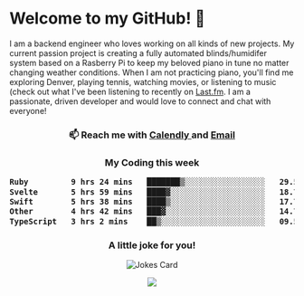 <h1> Welcome to my GitHub! 👋 </h1>


  I am a backend engineer who loves working on all kinds of new projects. My current passion project is creating a fully automated blinds/humidifer system based on a Rasberry Pi to keep my beloved piano in tune no matter changing weather conditions. When I am not practicing piano, you'll find me exploring Denver, playing tennis, watching movies, or listening to music (check out what I've been listening to recently on [Last.fm](https://www.last.fm/user/mballa000). I am a passionate, driven developer and would love to connect and chat with everyone!

<h3 align = "center"> 📫 Reach me with <a href = "https://calendly.com/msbrandt00/30min"> Calendly </a> and <a href="mailto:msbrandt00@gmail.com">Email</a> 
 </h3>


 
<div align = "center"
[![Anurag's GitHub stats](https://github-readme-stats.vercel.app/api?username=mbrandt00)](https://github.com/anuraghazra/github-readme-stats)
          </div>
<h3 align="center">
  My Coding this week
<!--START_SECTION:waka-->

```txt
Ruby         9 hrs 24 mins   ███████▒░░░░░░░░░░░░░░░░░   29.54 %
Svelte       5 hrs 59 mins   ████▓░░░░░░░░░░░░░░░░░░░░   18.78 %
Swift        5 hrs 38 mins   ████▒░░░░░░░░░░░░░░░░░░░░   17.73 %
Other        4 hrs 42 mins   ███▓░░░░░░░░░░░░░░░░░░░░░   14.75 %
TypeScript   3 hrs 2 mins    ██▒░░░░░░░░░░░░░░░░░░░░░░   09.52 %
```

<!--END_SECTION:waka-->

### A little joke for you!

![Jokes Card](https://readme-jokes.vercel.app/api?hideBorder)

<a href="https://www.linkedin.com/in/mbrandt00/"><img src="https://img.shields.io/badge/linkedin-%230077B5.svg?&style=for-the-badge&logo=linkedin&logoColor=white" /></a>
